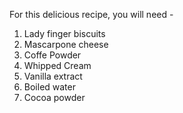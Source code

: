For this delicious recipe, you will need -
1) Lady finger biscuits
2) Mascarpone cheese
3) Coffe Powder
4) Whipped Cream
5) Vanilla extract
6) Boiled water
7) Cocoa powder
